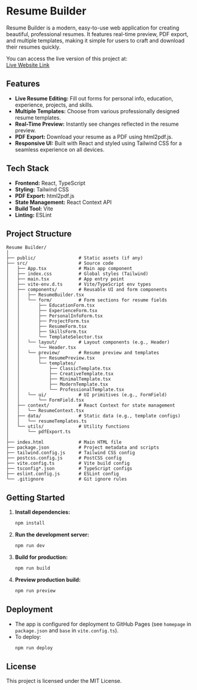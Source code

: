 # Resume Builder

Resume Builder is a modern, easy-to-use web application for creating beautiful, professional resumes. It features real-time preview, PDF export, and multiple templates, making it simple for users to craft and download their resumes quickly.

You can access the live version of this project at:  
[Live Website Link](https://soham-tarabada.github.io/resume-builder/)

## Features
- **Live Resume Editing:** Fill out forms for personal info, education, experience, projects, and skills.
- **Multiple Templates:** Choose from various professionally designed resume templates.
- **Real-Time Preview:** Instantly see changes reflected in the resume preview.
- **PDF Export:** Download your resume as a PDF using html2pdf.js.
- **Responsive UI:** Built with React and styled using Tailwind CSS for a seamless experience on all devices.

## Tech Stack
- **Frontend:** React, TypeScript
- **Styling:** Tailwind CSS
- **PDF Export:** html2pdf.js
- **State Management:** React Context API
- **Build Tool:** Vite
- **Linting:** ESLint

## Project Structure
```
Resume Builder/
│
├── public/                # Static assets (if any)
├── src/                   # Source code
│   ├── App.tsx            # Main app component
│   ├── index.css          # Global styles (Tailwind)
│   ├── main.tsx           # App entry point
│   ├── vite-env.d.ts      # Vite/TypeScript env types
│   ├── components/        # Reusable UI and form components
│   │   ├── ResumeBuilder.tsx
│   │   └── form/          # Form sections for resume fields
│   │       ├── EducationForm.tsx
│   │       ├── ExperienceForm.tsx
│   │       ├── PersonalInfoForm.tsx
│   │       ├── ProjectForm.tsx
│   │       ├── ResumeForm.tsx
│   │       ├── SkillsForm.tsx
│   │       └── TemplateSelector.tsx
│   │   └── layout/        # Layout components (e.g., Header)
│   │       └── Header.tsx
│   │   └── preview/       # Resume preview and templates
│   │       ├── ResumePreview.tsx
│   │       └── templates/
│   │           ├── ClassicTemplate.tsx
│   │           ├── CreativeTemplate.tsx
│   │           ├── MinimalTemplate.tsx
│   │           ├── ModernTemplate.tsx
│   │           └── ProfessionalTemplate.tsx
│   │   └── ui/            # UI primitives (e.g., FormField)
│   │       └── FormField.tsx
│   ├── context/           # React Context for state management
│   │   └── ResumeContext.tsx
│   ├── data/              # Static data (e.g., template configs)
│   │   └── resumeTemplates.ts
│   └── utils/             # Utility functions
│       └── pdfExport.ts
│
├── index.html             # Main HTML file
├── package.json           # Project metadata and scripts
├── tailwind.config.js     # Tailwind CSS config
├── postcss.config.js      # PostCSS config
├── vite.config.ts         # Vite build config
├── tsconfig*.json         # TypeScript configs
├── eslint.config.js       # ESLint config
└── .gitignore             # Git ignore rules
```

## Getting Started
1. **Install dependencies:**
   ```sh
   npm install
   ```
2. **Run the development server:**
   ```sh
   npm run dev
   ```
3. **Build for production:**
   ```sh
   npm run build
   ```
4. **Preview production build:**
   ```sh
   npm run preview
   ```

## Deployment
- The app is configured for deployment to GitHub Pages (see `homepage` in `package.json` and `base` in `vite.config.ts`).
- To deploy:
  ```sh
  npm run deploy
  ```

## License
This project is licensed under the MIT License.
